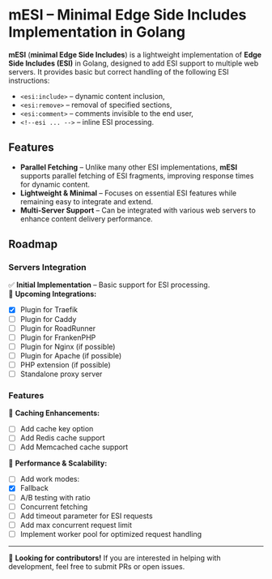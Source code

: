 # mESI – Minimal Edge Side Includes Implementation in Golang

**mESI** (**minimal Edge Side Includes**) is a lightweight implementation of **Edge Side Includes (ESI)** in Golang, designed to add ESI support to multiple web servers. It provides basic but correct handling of the following ESI instructions:

- `<esi:include>` – dynamic content inclusion,
- `<esi:remove>` – removal of specified sections,
- `<esi:comment>` – comments invisible to the end user,
- `<!--esi ... -->` – inline ESI processing.

## Features

- **Parallel Fetching** – Unlike many other ESI implementations, **mESI** supports parallel fetching of ESI fragments, improving response times for dynamic content.
- **Lightweight & Minimal** – Focuses on essential ESI features while remaining easy to integrate and extend.
- **Multi-Server Support** – Can be integrated with various web servers to enhance content delivery performance.

## Roadmap

### Servers Integration
✅ **Initial Implementation** – Basic support for ESI processing.  
🔄 **Upcoming Integrations:**
- [x] Plugin for Traefik
- [ ] Plugin for Caddy
- [ ] Plugin for RoadRunner
- [ ] Plugin for FrankenPHP
- [ ] Plugin for Nginx (if possible)
- [ ] Plugin for Apache (if possible)
- [ ] PHP extension (if possible)
- [ ] Standalone proxy server

### Features
🔄 **Caching Enhancements:**
- [ ] Add cache key option
- [ ] Add Redis cache support
- [ ] Add Memcached cache support

🔄 **Performance & Scalability:**
- [ ] Add work modes:
 - [x] Fallback
 - [ ] A/B testing with ratio
 - [ ] Concurrent fetching
- [ ] Add timeout parameter for ESI requests
- [ ] Add max concurrent request limit
- [ ] Implement worker pool for optimized request handling

---

🚀 **Looking for contributors!** If you are interested in helping with development, feel free to submit PRs or open issues.  

